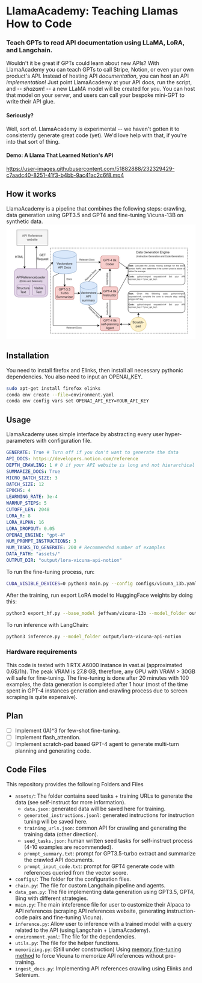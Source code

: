 # LlamaAcademy: Teaching Llamas How to Code
### Teach GPTs to read API documentation using LLaMA, LoRA, and Langchain.
Wouldn't it be great if GPTs could learn about new APIs? With LlamaAcademy you can teach GPTs to call Stripe, Notion, or even your own product's API. Instead of hosting API _documentation_, you can host an API _implementation_! Just point LlamaAcademy at your API docs, run the script, and -- _shazam_! -- a new LLaMA model will be created for you. You can host that model on your server, and users can call your bespoke mini-GPT to write their API glue.

#### Seriously?
Well, sort of. LlamaAcademy is experimental -- we haven't gotten it to consistently generate great code (yet). We'd love help with that, if you're into that sort of thing.

#### Demo: A Llama That Learned Notion's API
https://user-images.githubusercontent.com/51882888/232329429-c7aadc40-8251-41f3-b4bb-9ac41ac2c6f8.mp4

## How it works
LlamaAcademy is a pipeline that combines the following steps: crawling, data generation using GPT3.5 and GPT4 and fine-tuning Vicuna-13B on synthetic data.
![LlamaAcademy Data Generation](assets/data_generation.jpg)
## Installation
You need to install firefox and Elinks, then install all necessary pythonic dependencies. You also need to input an OPENAI_KEY.
```bash
sudo apt-get install firefox elinks
conda env create --file=environment.yaml
conda env config vars set OPENAI_API_KEY=YOUR_API_KEY
```
## Usage
LlamaAcademy uses simple interface by abstracting every user hyper-parameters with configuration file.
```yaml
GENERATE: True # Turn off if you don't want to generate the data
API_DOCS: https://developers.notion.com/reference 
DEPTH_CRAWLING: 1 # 0 if your API website is long and not hierarchical for example polygon.io. Otherwise, feel free to set, it might take much longer if your webiste has many children.
SUMMARIZE_DOCS: True
MICRO_BATCH_SIZE: 3  
BATCH_SIZE: 12
EPOCHS: 4  
LEARNING_RATE: 3e-4  
WARMUP_STEPS: 5
CUTOFF_LEN: 2048 
LORA_R: 8
LORA_ALPHA: 16
LORA_DROPOUT: 0.05
OPENAI_ENGINE: "gpt-4"
NUM_PROMPT_INSTRUCTIONS: 3
NUM_TASKS_TO_GENERATE: 200 # Recommended number of examples
DATA_PATH: "assets/"
OUTPUT_DIR: "output/lora-vicuna-api-notion"
```
To run the fine-tuning process, run:
```bash
CUDA_VISIBLE_DEVICES=0 python3 main.py --config configs/vicuna_13b.yaml
```
After the training, run export LoRA model to HuggingFace weights by doing this:
```bash
python3 export_hf.py --base_model jeffwan/vicuna-13b --model_folder output/lora-vicuna-api-notion
```
To run inference with LangChain:
```bash
python3 inference.py --model_folder output/lora-vicuna-api-notion
```
### Hardware requirements
This code is tested with 1 RTX A6000 instance in vast.ai (approximated 0.6$/1h). The peak VRAM is 27.8 GB, therefore, any GPU with VRAM > 30GB will safe for fine-tuning.
The fine-tuning is done after 20 minutes with 100 examples, the data generation is completed after 1 hour (most of the time spent in GPT-4 instances generation and crawling process due to screen scraping is quite expensive).

## Plan
- [ ] Implement (IA)^3 for few-shot fine-tuning.
- [ ] Implement flash_attention.
- [ ] Implement scratch-pad based GPT-4 agent to generate multi-turn planning and generating code.

## Code Files
This repository provides the following Folders and Files
- `assets/`: The folder contains seed tasks + training URLs to generate the data (see self-instruct for more information).
    - `data.json`: generated data will be saved here for training.
    - `generated_instructions.jsonl`: generated instructions for instruction tuning will be saved here.
    - `training_urls.json`: common API for crawling and generating the training data (other direction).
    - `seed_tasks.json`: human written seed tasks for self-instruct process (4-10 examples are recommended).
    - `prompt_summary.txt`: prompt for GPT3.5-turbo extract and summarize the crawled API documents.
    - `prompt_input_code.txt`: prompt for GPT4 generate code with references queried from the vector score.
- `configs/`: The folder for the configuration files.
- `chain.py`: The file for custom Langchain pipeline and agents.
- `data_gen.py`: The file implementing data generation using GPT3.5, GPT4, Bing with different strategies.
- `main.py`: The main inteference file for user to customize their Alpaca to API references (scraping API references website, generating instruction-code pairs and fine-tuning Vicuna).
- `inference.py`: Allow user to inference with a trained model with a query related to the API (using Langchain + LlamaAcademy).
- `environment.yaml`: The file for the dependencies.
- `utils.py`: The file for the helper functions.
- `memorizing.py`: (Still under construction) Using [memory fine-tuning method](https://arxiv.org/pdf/2203.08913.pdf) to force Vicuna to memorize API references without pre-training.
- `ingest_docs.py`: Implementing API references crawling using Elinks and Selenium.
